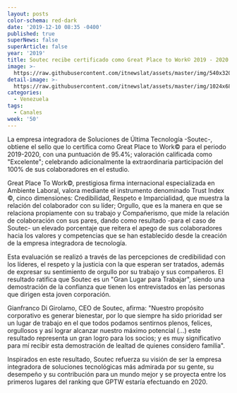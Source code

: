 ```yaml
---
layout: posts
color-schema: red-dark
date: '2019-12-10 08:35 -0400'
published: true
superNews: false
superArticle: false
year: '2019'
title: Soutec recibe certificado como Great Place to Work© 2019 - 2020
image: >-
  https://raw.githubusercontent.com/itnewslat/assets/master/img/540x320/Soutec-GPTW-p.jpg
detail-image: >-
  https://raw.githubusercontent.com/itnewslat/assets/master/img/1024x680/Soutec-GPTW-g.jpg
categories:
  - Venezuela
tags:
  - Canales
week: '50'
---
```

La empresa integradora de Soluciones de Última Tecnología -Soutec-, obtiene el sello que lo certifica como Great Place to Work© para el periodo 2019-2020, con una puntuación de 95.4%; valoración calificada como "Excelente"; celebrando adicionalmente la extraordinaria participación del 100% de sus colaboradores en el estudio.

Great Place To Work©, prestigiosa firma internacional especializada en Ambiente Laboral, valora mediante el instrumento denominado Trust Index ©, cinco dimensiones: Credibilidad, Respeto e Imparcialidad, que muestra la relación del colaborador con su líder; Orgullo, que es la manera en que se relaciona propiamente con su trabajo y Compañerismo, que mide la relación de colaboración con sus pares, dando como resultado -para el caso de Soutec- un elevado porcentaje que reitera el apego de sus colaboradores hacia los valores y competencias que se han establecido desde la creación de la empresa integradora de tecnología.

Esta evaluación se realizó a través de las percepciones de credibilidad con los líderes, el respeto y la justicia con la que esperan ser tratados, además de expresar su sentimiento de orgullo por su trabajo y sus compañeros. El resultado ratifica que Soutec es un "Gran Lugar para Trabajar", siendo una demostración de la confianza que tienen los entrevistados en las personas que dirigen esta joven corporación.

Gianfranco Di Girolamo, CEO de Soutec, afirma: "Nuestro propósito corporativo es generar bienestar, por lo que siempre ha sido prioridad ser un lugar de trabajo en el que todos podamos sentirnos plenos, felices, orgullosos y así lograr alcanzar nuestro máximo potencial (…) este resultado representa un gran logro para los socios; y es muy significativo para mí recibir esta demostración de lealtad de quienes considero familia". 

Inspirados en este resultado, Soutec refuerza su visión de ser la empresa integradora de soluciones tecnológicas más admirada por su gente, su desempeño y su contribución para un mundo mejor y se proyecta entre los primeros lugares del ranking que GPTW estaría efectuando en 2020.